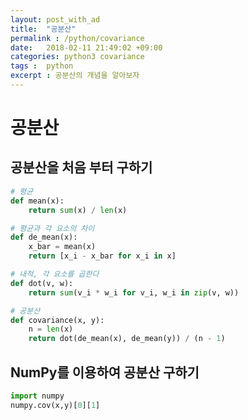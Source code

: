 ```yaml
---
layout: post_with_ad
title:  "공분산"
permalink : /python/covariance
date:   2018-02-11 21:49:02 +09:00
categories: python3 covariance
tags :  python
excerpt : 공분산의 개념을 알아보자
---
```


# **공분산**

## 공분산을 처음 부터 구하기

```python
# 평균
def mean(x): 
    return sum(x) / len(x)

# 평균과 각 요소의 차이
def de_mean(x):
    x_bar = mean(x)
    return [x_i - x_bar for x_i in x]

# 내적, 각 요소를 곱한다
def dot(v, w):
    return sum(v_i * w_i for v_i, w_i in zip(v, w))

# 공분산
def covariance(x, y):
    n = len(x)
    return dot(de_mean(x), de_mean(y)) / (n - 1)
```

## NumPy를 이용하여 공분산 구하기

```python
import numpy
numpy.cov(x,y)[0][1]
```